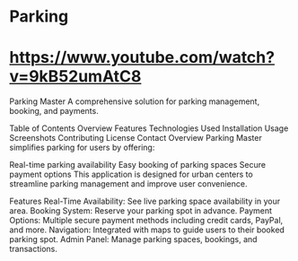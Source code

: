 # Parking

# https://www.youtube.com/watch?v=9kB52umAtC8

Parking Master
A comprehensive solution for parking management, booking, and payments.


Table of Contents
Overview
Features
Technologies Used
Installation
Usage
Screenshots
Contributing
License
Contact
Overview
Parking Master simplifies parking for users by offering:

Real-time parking availability
Easy booking of parking spaces
Secure payment options
This application is designed for urban centers to streamline parking management and improve user convenience.

Features
Real-Time Availability: See live parking space availability in your area.
Booking System: Reserve your parking spot in advance.
Payment Options: Multiple secure payment methods including credit cards, PayPal, and more.
Navigation: Integrated with maps to guide users to their booked parking spot.
Admin Panel: Manage parking spaces, bookings, and transactions.
